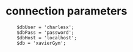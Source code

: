 # connection parameters
```
    $dbUser = 'charlesx';
    $dbPass = 'password';
    $dbHost = 'localhost';
    $db = 'xavierGym';
```    